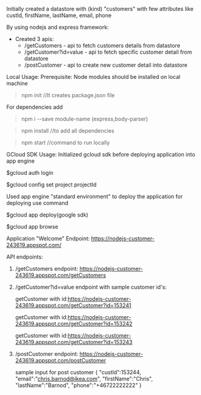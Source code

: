Initially created a datastore with (kind) "customers" with few attributes like custId, firstName, lastName, email, phone

By using nodejs and express framework:
- Created 3 apis: 
    - /getCustomers - api to fetch customers details from datastore
    - /getCustomer?id=value - api to fetch specific customer detail from datastore
    - /postCustomer  - api to create new customer detail into datastore

Local Usage:
Prerequisite: Node modules should be installed on local machine 
>npm init                   //It creates package.json file

For dependencies add 
>npm i --save module-name (express,body-parser)

>npm install                //to add all dependencies

>npm start                  //command to run locally 

GCloud SDK Usage:
Initialized gcloud sdk before deploying application into app engine

$gcloud auth login

$gcloud config set project projectId

Used app engine "standard environment" to deploy the application for deploying use command

$gcloud app deploy(google sdk)

$gcloud app browse


Application "Welcome" Endpoint:
https://nodejs-customer-243619.appspot.com/

API endpoints:
1. /getCustomers     endpoint: https://nodejs-customer-243619.appspot.com/getCustomers

2. /getCustomer?id=value endpoint with sample customer id's:

    getCustomer with id:https://nodejs-customer-243619.appspot.com/getCustomer?id=153241

    getCustomer with id:https://nodejs-customer-243619.appspot.com/getCustomer?id=153242

    getCustomer with id:https://nodejs-customer-243619.appspot.com/getCustomer?id=153243

3. /postCustomer    endpoint: https://nodejs-customer-243619.appspot.com/postCustomer

   sample input for post customer
   {
            "custId":153244,
            "email":"chris.barnod@ikea.com",
            "firstName":"Chris",
            "lastName":"Barnod",
            "phone":"+46722222222"
    }
